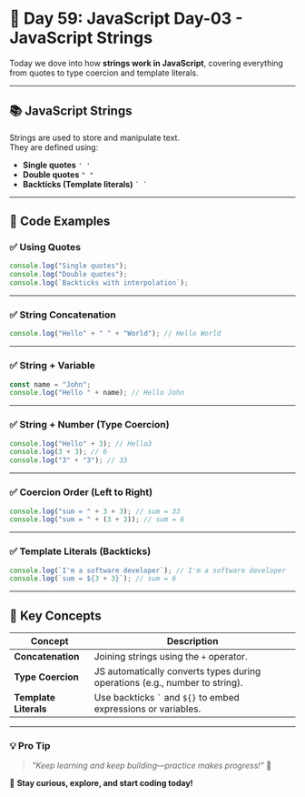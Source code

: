 # 🚀 Day 59: JavaScript Day-03 - JavaScript Strings

Today we dove into how **strings work in JavaScript**, covering everything from quotes to type coercion and template literals.

---

## 📚 JavaScript Strings

Strings are used to store and manipulate text.  
They are defined using:

- **Single quotes** `' '`
- **Double quotes** `" "`
- **Backticks (Template literals)** `` ` ` ``

---

## 🧪 Code Examples

### ✅ Using Quotes

```js
console.log("Single quotes");
console.log("Double quotes");
console.log(`Backticks with interpolation`);
```

---

### ✅ String Concatenation

```js
console.log("Hello" + " " + "World"); // Hello World
```

---

### ✅ String + Variable

```js
const name = "John";
console.log("Hello " + name); // Hello John
```

---

### ✅ String + Number (Type Coercion)

```js
console.log("Hello" + 3); // Hello3
console.log(3 + 3); // 6
console.log("3" + "3"); // 33
```

---

### ✅ Coercion Order (Left to Right)

```js
console.log("sum = " + 3 + 3); // sum = 33
console.log("sum = " + (3 + 3)); // sum = 6
```

---

### ✅ Template Literals (Backticks)

```js
console.log(`I'm a software developer`); // I'm a software developer
console.log(`sum = ${3 + 3}`); // sum = 6
```

---

## 🧠 Key Concepts

| Concept               | Description                                                                 |
| --------------------- | --------------------------------------------------------------------------- |
| **Concatenation**     | Joining strings using the `+` operator.                                     |
| **Type Coercion**     | JS automatically converts types during operations (e.g., number to string). |
| **Template Literals** | Use backticks `` ` `` and `${}` to embed expressions or variables.          |

---

### 💡 **Pro Tip**

> _"Keep learning and keep building—practice makes progress!"_ 💪

🚀 **Stay curious, explore, and start coding today!**
